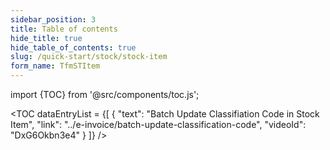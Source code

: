 ```yaml
---
sidebar_position: 3
title: Table of contents
hide_title: true
hide_table_of_contents: true
slug: /quick-start/stock/stock-item
form_name: TfmSTItem
---
```


import {TOC} from '@src/components/toc.js';

<TOC
dataEntryList = {[
{
  "text": "Batch Update Classifiation Code in Stock Item",
  "link": "../e-invoice/batch-update-classification-code",
  "videoId": "DxG6Okbn3e4"
}
]}
/>

